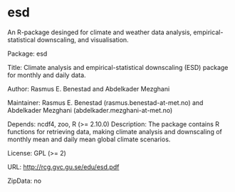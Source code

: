 esd
===

An R-package desinged for climate and weather data analysis, empirical-statistical downscaling, and visualisation.

Package: esd

Title: Climate analysis and empirical-statistical downscaling (ESD) package for monthly and daily data.

Author: Rasmus E. Benestad and Abdelkader Mezghani

Maintainer: Rasmus E. Benestad (rasmus.benestad-at-met.no) and Abdelkader Mezghani (abdelkader.mezghani-at-met.no)

Depends: ncdf4, zoo, R (>= 2.10.0)
Description: The package contains R functions for retrieving data, making climate analysis and downscaling of monthly mean and daily mean global climate scenarios.

License: GPL (>= 2)

URL: http://rcg.gvc.gu.se/edu/esd.pdf

ZipData: no 

